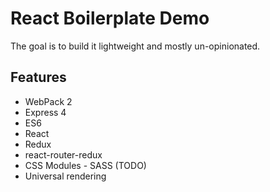 # React Boilerplate Demo

The goal is to build it lightweight and mostly un-opinionated.

## Features

- WebPack 2
- Express 4
- ES6
- React
- Redux
- react-router-redux
- CSS Modules - SASS (TODO)
- Universal rendering
